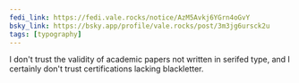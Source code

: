 ```yaml
---
fedi_link: https://fedi.vale.rocks/notice/AzM5Avkj6YGrn4oGvY
bsky_link: https://bsky.app/profile/vale.rocks/post/3m3jg6ursck2u
tags: [typography]
---
```


I don't trust the validity of academic papers not written in serifed type, and I certainly don't trust certifications lacking blackletter.
